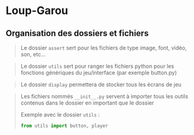 # Loup-Garou

## Organisation des dossiers et fichiers
> Le dossier `assert` sert pour les fichiers de type image, font, vidéo, son, etc...

> Le dossier `utils` sert pour ranger les fichiers python pour les fonctions génériques du jeu/interface (par exemple button.py)

> Le dossier `display` permettera de stocker tous les écrans de jeu

<blockquote>

Les fichiers nommés `__init__.py` servent à importer tous les outils contenus dans le dossier en important que le dossier

Exemple avec le dossier `utils` :

```python 
from utils import button, player
```
</blockquote>

## 